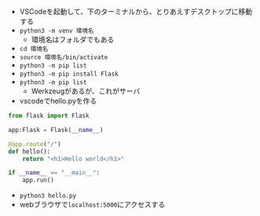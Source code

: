 - VSCodeを起動して、下のターミナルから、とりあえすデスクトップに移動する
- `python3 -m venv 環境名`
  - 環境名はフォルダでもある 
- `cd 環境名`
- `source 環境名/bin/activate`
- `python3 -m pip list`
- `python3 -m pip install Flask`
- `python3 -m pip list`
  - Werkzeugがあるが、これがサーバ
- vscodeでhello.pyを作る 

```py
from flask import Flask

app:Flask = Flask(__name__)

@app.route("/")
def hello():
    return "<h1>Hello world</h1>"

if __name__ == "__main__":
    app.run()
```

- `python3 hello.py`
- webブラウザで`localhost:5000`にアクセスする 
